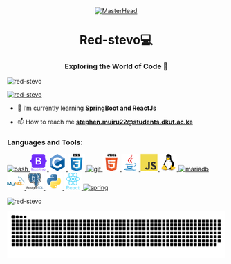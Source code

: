 <div align="center">
  <a href="https://github.com/red-stevo">
    <img src="https://media.istockphoto.com/id/1530256492/vector/software-development-concept-laptop-with-open-screen-hanging-over-desk-coding-or-programming.jpg?s=612x612&w=0&k=20&c=LLywtLnfu5FETIvkaFjy_xcHnaIGmaKZYxcPKAoyPcA=" alt="MasterHead">
  </a>
</div>

<h1 align="center">Red-stevo💻</h1>
  <h3 align="center">Exploring the World of Code 🚀</h3>
    
  <p align="left"> <img src="https://komarev.com/ghpvc/?username=red-stevo&label=Profile%20views&color=0e75b6&style=flat" alt="red-stevo" /> </p>
  
  <p align="left"> <a href="[https://github.com/ryo-ma/github-profile-trophy](https://github-profile-trophy.vercel.app/)">
    <img src="https://github-profile-trophy.vercel.app/?username=red-stevo&theme=matrix" alt="red-stevo" /></a> </p>
    
  - 🌱 I’m currently learning **SpringBoot and ReactJs**
  
  - 📫 How to reach me **stephen.muiru22@students.dkut.ac.ke**

  <h3 align="left">Languages and Tools:</h3>
  <p align="left"> <a href="https://www.gnu.org/software/bash/" target="_blank" rel="noreferrer"> <img src="https://www.vectorlogo.zone/logos/gnu_bash/gnu_bash-icon.svg" alt="bash" width="40" height="40"/> </a> <a href="https://getbootstrap.com" target="_blank" rel="noreferrer"> <img src="https://raw.githubusercontent.com/devicons/devicon/master/icons/bootstrap/bootstrap-plain-wordmark.svg" alt="bootstrap" width="40" height="40"/> </a> <a href="https://www.cprogramming.com/" target="_blank" rel="noreferrer"> <img src="https://raw.githubusercontent.com/devicons/devicon/master/icons/c/c-original.svg" alt="c" width="40" height="40"/> </a> <a href="https://www.w3schools.com/css/" target="_blank" rel="noreferrer"> <img src="https://raw.githubusercontent.com/devicons/devicon/master/icons/css3/css3-original-wordmark.svg" alt="css3" width="40" height="40"/> </a> <a href="https://git-scm.com/" target="_blank" rel="noreferrer"> <img src="https://www.vectorlogo.zone/logos/git-scm/git-scm-icon.svg" alt="git" width="40" height="40"/> </a> <a href="https://www.w3.org/html/" target="_blank" rel="noreferrer"> <img src="https://raw.githubusercontent.com/devicons/devicon/master/icons/html5/html5-original-wordmark.svg" alt="html5" width="40" height="40"/> </a> <a href="https://www.java.com" target="_blank" rel="noreferrer"> <img src="https://raw.githubusercontent.com/devicons/devicon/master/icons/java/java-original.svg" alt="java" width="40" height="40"/> </a> <a href="https://developer.mozilla.org/en-US/docs/Web/JavaScript" target="_blank" rel="noreferrer"> <img src="https://raw.githubusercontent.com/devicons/devicon/master/icons/javascript/javascript-original.svg" alt="javascript" width="40" height="40"/> </a> <a href="https://www.linux.org/" target="_blank" rel="noreferrer"> <img src="https://raw.githubusercontent.com/devicons/devicon/master/icons/linux/linux-original.svg" alt="linux" width="40" height="40"/> </a> <a href="https://mariadb.org/" target="_blank" rel="noreferrer"> <img src="https://www.vectorlogo.zone/logos/mariadb/mariadb-icon.svg" alt="mariadb" width="40" height="40"/> </a> <a href="https://www.mysql.com/" target="_blank" rel="noreferrer"> <img src="https://raw.githubusercontent.com/devicons/devicon/master/icons/mysql/mysql-original-wordmark.svg" alt="mysql" width="40" height="40"/> </a> <a href="https://www.postgresql.org" target="_blank" rel="noreferrer"> <img src="https://raw.githubusercontent.com/devicons/devicon/master/icons/postgresql/postgresql-original-wordmark.svg" alt="postgresql" width="40" height="40"/> </a> <a href="https://www.python.org" target="_blank" rel="noreferrer"> <img src="https://raw.githubusercontent.com/devicons/devicon/master/icons/python/python-original.svg" alt="python" width="40" height="40"/> </a> <a href="https://reactjs.org/" target="_blank" rel="noreferrer"> <img src="https://raw.githubusercontent.com/devicons/devicon/master/icons/react/react-original-wordmark.svg" alt="react" width="40" height="40"/> </a> <a href="https://spring.io/" target="_blank" rel="noreferrer"> <img src="https://www.vectorlogo.zone/logos/springio/springio-icon.svg" alt="spring" width="40" height="40"/> </a> </p>
  
  <p><img align="center" src="https://github-readme-streak-stats.herokuapp.com/?user=red-stevo&theme=aura&hide_border=true" alt="red-stevo" /></p>

  <img src="https://raw.githubusercontent.com/platane/snk/output/github-contribution-grid-snake-dark.svg" alt="Snake animation" />

